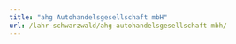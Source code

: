 ```yaml
---
title: "ahg Autohandelsgesellschaft mbH"
url: /lahr-schwarzwald/ahg-autohandelsgesellschaft-mbh/
---
```

